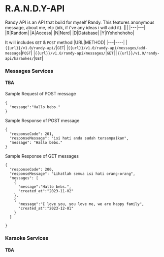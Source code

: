 # R.A.N.D.Y-API
Randy API is an API that build for myself Randy. This features anonymous message, about me, etc (idk, if i've any ideas i will add it). 
|||
|---|---|
|R|Random|
|A|Access|
|N|Nerd|
|D|Database|
|Y|iYohohohoho|


It will includes `GET` & `POST` method
|URL|METHOD|
|---|----|
|`{{url}}/v1.0/randy-api/`|`GET`|
|`{{url}}/v1.0/randy-api/messages/add-message`|`POST`|
|`{{url}}/v1.0/randy-api/messages/`|`GET`|
|`{{url}}/v1.0/randy-api/karaokes/`|`GET`|


### Messages Services
#### TBA

Sample Request of POST message
```
{
  "message":"Hallo bebs."
}
```

Sample Response of POST message
```
{
  "responseCode": 201,
  "responseMessage": "isi hati anda sudah tersampaikan",
  "message": "Hallo bebs."
}
```

Sample Response of GET messages
```
{
  "responseCode": 200,
  "responseMessage": "Lihatlah semua isi hati orang-orang",
  "messages": [
    {
      "message":"Hallo bebs.",
      "created_at":"2023-11-02"
    },
    {
      "message":"I love you, you love me, we are happy family",
      "created_at":"2023-12-01"
    }
  ]

}
```

### Karaoke Services
#### TBA
